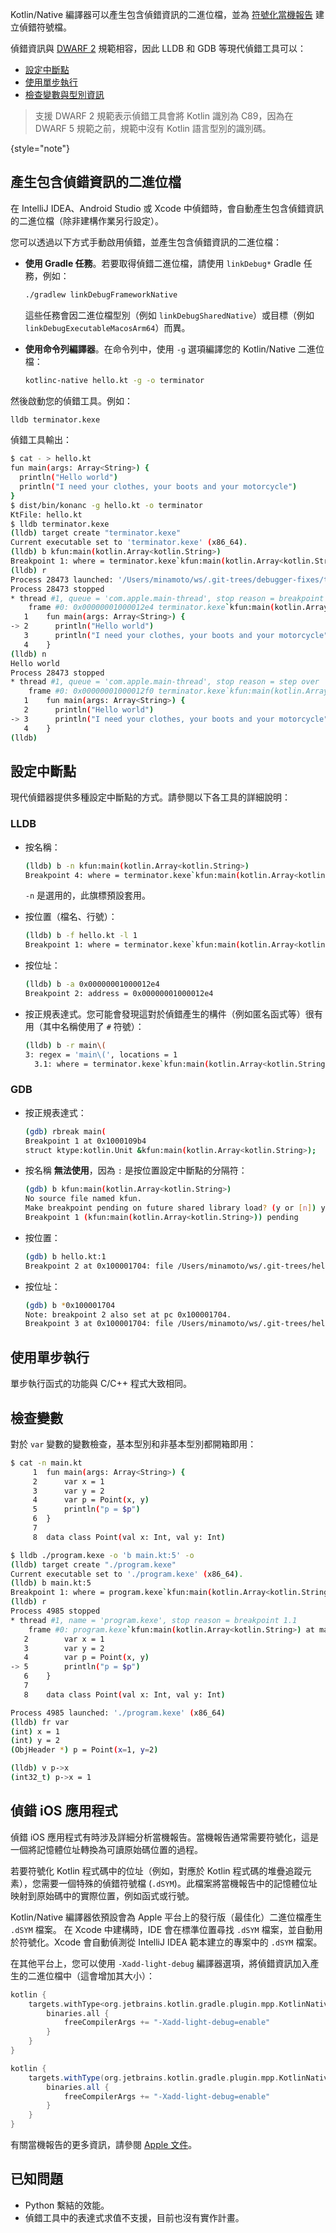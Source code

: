 [//]: # (title: 偵錯 Kotlin/Native)

Kotlin/Native 編譯器可以產生包含偵錯資訊的二進位檔，並為 [符號化當機報告](#debug-ios-applications) 建立偵錯符號檔。

偵錯資訊與 [DWARF 2](https://dwarfstd.org/download.html) 規範相容，因此 LLDB 和 GDB 等現代偵錯工具可以：

*   [設定中斷點](#set-breakpoints)
*   [使用單步執行](#use-stepping)
*   [檢查變數與型別資訊](#inspect-variables)

>支援 DWARF 2 規範表示偵錯工具會將 Kotlin 識別為 C89，因為在 DWARF 5 規範之前，規範中沒有 Kotlin 語言型別的識別碼。
>
{style="note"}

## 產生包含偵錯資訊的二進位檔

在 IntelliJ IDEA、Android Studio 或 Xcode 中偵錯時，會自動產生包含偵錯資訊的二進位檔（除非建構作業另行設定）。

您可以透過以下方式手動啟用偵錯，並產生包含偵錯資訊的二進位檔：

*   **使用 Gradle 任務**。若要取得偵錯二進位檔，請使用 `linkDebug*` Gradle 任務，例如：

    ```bash
    ./gradlew linkDebugFrameworkNative
    ```

    這些任務會因二進位檔型別（例如 `linkDebugSharedNative`）或目標（例如 `linkDebugExecutableMacosArm64`）而異。

*   **使用命令列編譯器**。在命令列中，使用 `-g` 選項編譯您的 Kotlin/Native 二進位檔：

    ```bash
    kotlinc-native hello.kt -g -o terminator
    ```

然後啟動您的偵錯工具。例如：

```bash
lldb terminator.kexe
```

偵錯工具輸出：

```bash
$ cat - > hello.kt
fun main(args: Array<String>) {
  println("Hello world")
  println("I need your clothes, your boots and your motorcycle")
}
$ dist/bin/konanc -g hello.kt -o terminator
KtFile: hello.kt
$ lldb terminator.kexe
(lldb) target create "terminator.kexe"
Current executable set to 'terminator.kexe' (x86_64).
(lldb) b kfun:main(kotlin.Array<kotlin.String>)
Breakpoint 1: where = terminator.kexe`kfun:main(kotlin.Array<kotlin.String>) + 4 at hello.kt:2, address = 0x00000001000012e4
(lldb) r
Process 28473 launched: '/Users/minamoto/ws/.git-trees/debugger-fixes/terminator.kexe' (x86_64)
Process 28473 stopped
* thread #1, queue = 'com.apple.main-thread', stop reason = breakpoint 1.1
    frame #0: 0x00000001000012e4 terminator.kexe`kfun:main(kotlin.Array<kotlin.String>) at hello.kt:2
   1    fun main(args: Array<String>) {
-> 2      println("Hello world")
   3      println("I need your clothes, your boots and your motorcycle")
   4    }
(lldb) n
Hello world
Process 28473 stopped
* thread #1, queue = 'com.apple.main-thread', stop reason = step over
    frame #0: 0x00000001000012f0 terminator.kexe`kfun:main(kotlin.Array<kotlin.String>) at hello.kt:3
   1    fun main(args: Array<String>) {
   2      println("Hello world")
-> 3      println("I need your clothes, your boots and your motorcycle")
   4    }
(lldb)
```

## 設定中斷點

現代偵錯器提供多種設定中斷點的方式。請參閱以下各工具的詳細說明：

### LLDB

*   按名稱：

    ```bash
    (lldb) b -n kfun:main(kotlin.Array<kotlin.String>)
    Breakpoint 4: where = terminator.kexe`kfun:main(kotlin.Array<kotlin.String>) + 4 at hello.kt:2, address = 0x00000001000012e4
    ```

    `-n` 是選用的，此旗標預設套用。

*   按位置（檔名、行號）：

    ```bash
    (lldb) b -f hello.kt -l 1
    Breakpoint 1: where = terminator.kexe`kfun:main(kotlin.Array<kotlin.String>) + 4 at hello.kt:2, address = 0x00000001000012e4
    ```

*   按位址：

    ```bash
    (lldb) b -a 0x00000001000012e4
    Breakpoint 2: address = 0x00000001000012e4
    ```

*   按正規表達式。您可能會發現這對於偵錯產生的構件（例如匿名函式等）很有用（其中名稱使用了 `#` 符號）：

    ```bash
    (lldb) b -r main\(
    3: regex = 'main\(', locations = 1
      3.1: where = terminator.kexe`kfun:main(kotlin.Array<kotlin.String>) + 4 at hello.kt:2, address = terminator.kexe[0x00000001000012e4], unresolved, hit count = 0
    ```

### GDB

*   按正規表達式：

    ```bash
    (gdb) rbreak main(
    Breakpoint 1 at 0x1000109b4
    struct ktype:kotlin.Unit &kfun:main(kotlin.Array<kotlin.String>);
    ```

*   按名稱 **無法使用**，因為 `:` 是按位置設定中斷點的分隔符：

    ```bash
    (gdb) b kfun:main(kotlin.Array<kotlin.String>)
    No source file named kfun.
    Make breakpoint pending on future shared library load? (y or [n]) y
    Breakpoint 1 (kfun:main(kotlin.Array<kotlin.String>)) pending
    ```

*   按位置：

    ```bash
    (gdb) b hello.kt:1
    Breakpoint 2 at 0x100001704: file /Users/minamoto/ws/.git-trees/hello.kt, line 1.
    ```

*   按位址：

    ```bash
    (gdb) b *0x100001704
    Note: breakpoint 2 also set at pc 0x100001704.
    Breakpoint 3 at 0x100001704: file /Users/minamoto/ws/.git-trees/hello.kt, line 2.
    ```

## 使用單步執行

單步執行函式的功能與 C/C++ 程式大致相同。

## 檢查變數

對於 `var` 變數的變數檢查，基本型別和非基本型別都開箱即用：

```bash
$ cat -n main.kt
     1  fun main(args: Array<String>) {
     2      var x = 1
     3      var y = 2
     4      var p = Point(x, y)
     5      println("p = $p")
     6  }
     7 
     8  data class Point(val x: Int, val y: Int)

$ lldb ./program.kexe -o 'b main.kt:5' -o
(lldb) target create "./program.kexe"
Current executable set to './program.kexe' (x86_64).
(lldb) b main.kt:5
Breakpoint 1: where = program.kexe`kfun:main(kotlin.Array<kotlin.String>) + 289 at main.kt:5
(lldb) r
Process 4985 stopped
* thread #1, name = 'program.kexe', stop reason = breakpoint 1.1
    frame #0: program.kexe`kfun:main(kotlin.Array<kotlin.String>) at main.kt:5
   2        var x = 1
   3        var y = 2
   4        var p = Point(x, y)
-> 5        println("p = $p")
   6    }
   7   
   8    data class Point(val x: Int, val y: Int)

Process 4985 launched: './program.kexe' (x86_64)
(lldb) fr var
(int) x = 1
(int) y = 2
(ObjHeader *) p = Point(x=1, y=2)

(lldb) v p->x
(int32_t) p->x = 1
```

## 偵錯 iOS 應用程式

偵錯 iOS 應用程式有時涉及詳細分析當機報告。當機報告通常需要符號化，這是一個將記憶體位址轉換為可讀原始碼位置的過程。

若要符號化 Kotlin 程式碼中的位址（例如，對應於 Kotlin 程式碼的堆疊追蹤元素），您需要一個特殊的偵錯符號檔 (`.dSYM`)。此檔案將當機報告中的記憶體位址映射到原始碼中的實際位置，例如函式或行號。

Kotlin/Native 編譯器依預設會為 Apple 平台上的發行版（最佳化）二進位檔產生 `.dSYM` 檔案。
在 Xcode 中建構時，IDE 會在標準位置尋找 `.dSYM` 檔案，並自動用於符號化。Xcode 會自動偵測從 IntelliJ IDEA 範本建立的專案中的 `.dSYM` 檔案。

在其他平台上，您可以使用 `-Xadd-light-debug` 編譯器選項，將偵錯資訊加入產生的二進位檔中（這會增加其大小）：

<tabs group="build-script">
<tab title="Kotlin" group-key="kotlin">

```kotlin
kotlin {
    targets.withType<org.jetbrains.kotlin.gradle.plugin.mpp.KotlinNativeTarget> {
        binaries.all {
            freeCompilerArgs += "-Xadd-light-debug=enable"
        }
    }
}
```

</tab>
<tab title="Groovy" group-key="groovy">

```groovy
kotlin {
    targets.withType(org.jetbrains.kotlin.gradle.plugin.mpp.KotlinNativeTarget) {
        binaries.all {
            freeCompilerArgs += "-Xadd-light-debug=enable"
        }
    }
}
```

</tab>
</tabs>

有關當機報告的更多資訊，請參閱 [Apple 文件](https://developer.apple.com/documentation/xcode/diagnosing-issues-using-crash-reports-and-device-logs)。

## 已知問題

*   Python 繫結的效能。
*   偵錯工具中的表達式求值不支援，目前也沒有實作計畫。
